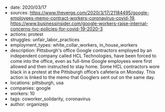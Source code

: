 - date: 2020/03/17
- sources: https://www.theverge.com/2020/3/17/21184495/google-employees-memo-contract-workers-coronavirus-covid-19, https://www.businessinsider.com/google-workers-raise-internal-concerns-tvc-policies-for-covid-19-2020-3
- actions: protest
- struggles: unfair_labor_practices
- employment_types: white_collar_workers, in_house_workers
- description: Pittsburgh's office Google contractors employed by an independent company called HCL Technologies, have been forced to come into the office, even as full-time Google employees were first allowed and then instructed to stay home. Some HCL contractors wore black in a protest at the Pittsburgh office’s cafeteria on Monday. This action is linked to the memo that Googlers sent out on the same day.
- locations: pittsburgh, usa
- companies: google
- workers: 10
- tags: coworker_solidarity, coronavirus
- author: organizejs
